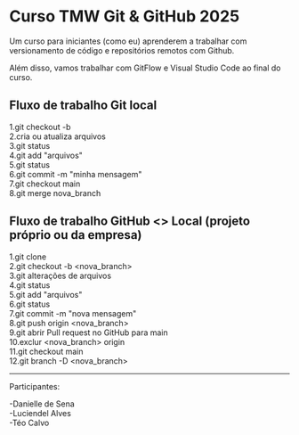 # Curso TMW Git & GitHub 2025

Um curso para iniciantes (como eu) aprenderem a trabalhar com versionamento de código e repositórios remotos com Github.

Além disso, vamos trabalhar com GitFlow e Visual Studio Code ao final do curso.

## Fluxo de trabalho Git local

1.git checkout -b <nova-branch> <br/>
2.cria ou atualiza arquivos <br/>
3.git status <br/>
4.git add "arquivos" <br/>
5.git status <br/>
6.git commit -m "minha mensagem" <br/>
7.git checkout main <br/>
8.git merge nova_branch <br/>

## Fluxo de trabalho GitHub <> Local (projeto próprio ou da empresa)
1.git clone <endereco do projeto> <br/>
2.git checkout -b <nova_branch> <br/>
3.git alterações de arquivos <br/>
4.git status <br/>
5.git add "arquivos" <br/>
6.git status <br/>
7.git commit -m "nova mensagem" <br/>
8.git push origin <nova_branch> <br/>
9.git abrir Pull request no GitHub para main <br/>
10.exclur <nova_branch> origin <br/>
11.git checkout main <br/>
12.git branch -D <nova_branch> <br/>

------

Participantes: 

-Danielle de Sena <br/>
-Luciendel Alves <br/>
-Téo Calvo <br/>



